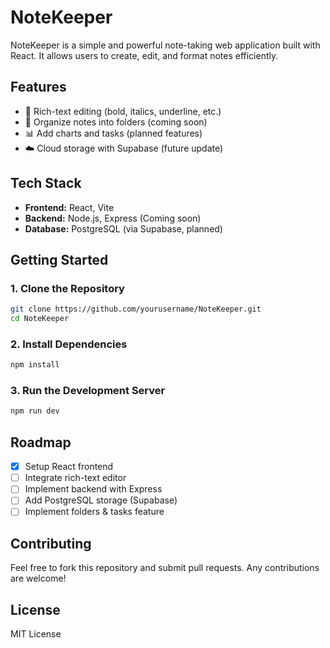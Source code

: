 # NoteKeeper

NoteKeeper is a simple and powerful note-taking web application built with React. It allows users to create, edit, and format notes efficiently.

## Features
- 📝 Rich-text editing (bold, italics, underline, etc.)
- 📁 Organize notes into folders (coming soon)
- 📊 Add charts and tasks (planned features)
- ☁️ Cloud storage with Supabase (future update)

## Tech Stack
- **Frontend:** React, Vite
- **Backend:** Node.js, Express (Coming soon)
- **Database:** PostgreSQL (via Supabase, planned)

## Getting Started
### 1. Clone the Repository
```sh
git clone https://github.com/yourusername/NoteKeeper.git
cd NoteKeeper
```

### 2. Install Dependencies
```sh
npm install
```

### 3. Run the Development Server
```sh
npm run dev
```

## Roadmap
- [x] Setup React frontend
- [ ] Integrate rich-text editor
- [ ] Implement backend with Express
- [ ] Add PostgreSQL storage (Supabase)
- [ ] Implement folders & tasks feature

## Contributing
Feel free to fork this repository and submit pull requests. Any contributions are welcome!

## License
MIT License